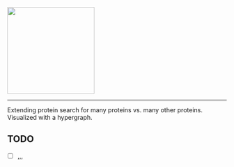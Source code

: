 <img width="200px" src="https://github.com/user-attachments/assets/de4296da-3d2d-428a-99a2-a0dc1d4153ba" />

---

Extending protein search for many proteins vs. many other proteins. Visualized with a hypergraph.

## TODO

- [ ] ,,,
